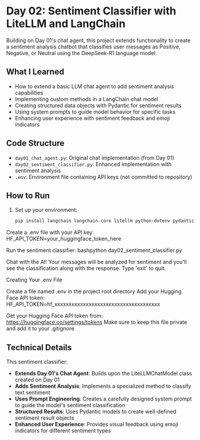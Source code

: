 # Day 02: Sentiment Classifier with LiteLLM and LangChain

Building on Day 01's chat agent, this project extends functionality to create a sentiment analysis chatbot that classifies user messages as Positive, Negative, or Neutral using the DeepSeek-R1 language model.

## What I Learned

- How to extend a basic LLM chat agent to add sentiment analysis capabilities
- Implementing custom methods in a LangChain chat model
- Creating structured data objects with Pydantic for sentiment results
- Using system prompts to guide model behavior for specific tasks
- Enhancing user experience with sentiment feedback and emoji indicators

## Code Structure

- `day01_chat_agent.py`: Original chat implementation (from Day 01)
- `day02_sentiment_classifier.py`: Enhanced implementation with sentiment analysis
- `.env`: Environment file containing API keys (not committed to repository)

## How to Run

1. Set up your environment:
   ```bash
   pip install langchain langchain-core litellm python-dotenv pydantic

Create a .env file with your API key:
HF_API_TOKEN=your_huggingface_token_here

Run the sentiment classifier:
bashpython day02_sentiment_classifier.py

Chat with the AI! Your messages will be analyzed for sentiment and you'll see the classification along with the response. Type 'exit' to quit.

Creating Your .env File

Create a file named .env in the project root directory
Add your Hugging Face API token:
HF_API_TOKEN=hf_xxxxxxxxxxxxxxxxxxxxxxxxxxxxxxxxxxxxx

Get your Hugging Face API token from: https://huggingface.co/settings/tokens
Make sure to keep this file private and add it to your .gitignore

## Technical Details
This sentiment classifier:

- **Extends Day 01's Chat Agent**: Builds upon the LiteLLMChatModel class created on Day 01
- **Adds Sentiment Analysis**: Implements a specialized method to classify text sentiment
- **Uses Prompt Engineering**: Creates a carefully designed system prompt to guide the model's sentiment classification
- **Structured Results**: Uses Pydantic models to create well-defined sentiment result objects
- **Enhanced User Experience**: Provides visual feedback using emoji indicators for different sentiment types
